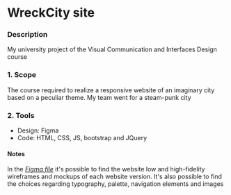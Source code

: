 # WreckCity site

### Description
My university project of the Visual Communication and Interfaces Design course

### 1. Scope
The course required to realize a responsive website of an imaginary city based on a peculiar theme. My team went for a steam-punk city

### 2. Tools
* Design: Figma
* Code: HTML, CSS, JS, bootstrap and JQuery

#### Notes
In the _[Figma file](https://www.figma.com/file/yXVIdLNHCQNRSgiAEn6OfY/WreckCitySite?type=design&node-id=0%3A1&mode=design&t=8rjvrO99l7UFdKSs-1)_ it's possible to find the website low and high-fidelity wireframes and mockups of each website version. It's also possible to find the choices regarding typography, palette, navigation elements and images

